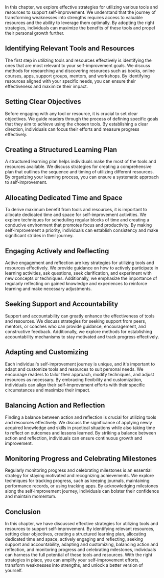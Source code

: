 
In this chapter, we explore effective strategies for utilizing various tools and resources to support self-improvement. We understand that the journey of transforming weaknesses into strengths requires access to valuable resources and the ability to leverage them optimally. By adopting the right strategies, individuals can maximize the benefits of these tools and propel their personal growth further.

**Identifying Relevant Tools and Resources**
--------------------------------------------

The first step in utilizing tools and resources effectively is identifying the ones that are most relevant to your self-improvement goals. We discuss methods for researching and discovering resources such as books, online courses, apps, support groups, mentors, and workshops. By identifying resources aligned with your specific needs, you can ensure their effectiveness and maximize their impact.

**Setting Clear Objectives**
----------------------------

Before engaging with any tool or resource, it is crucial to set clear objectives. We guide readers through the process of defining specific goals that they aim to achieve using the chosen tools. By establishing a clear direction, individuals can focus their efforts and measure progress effectively.

**Creating a Structured Learning Plan**
---------------------------------------

A structured learning plan helps individuals make the most of the tools and resources available. We discuss strategies for creating a comprehensive plan that outlines the sequence and timing of utilizing different resources. By organizing your learning process, you can ensure a systematic approach to self-improvement.

**Allocating Dedicated Time and Space**
---------------------------------------

To derive maximum benefit from tools and resources, it is important to allocate dedicated time and space for self-improvement activities. We explore techniques for scheduling regular blocks of time and creating a conducive environment that promotes focus and productivity. By making self-improvement a priority, individuals can establish consistency and make significant strides in their journey.

**Engaging Actively and Reflecting**
------------------------------------

Active engagement and reflection are key strategies for utilizing tools and resources effectively. We provide guidance on how to actively participate in learning activities, ask questions, seek clarification, and experiment with new concepts or techniques. Additionally, we emphasize the importance of regularly reflecting on gained knowledge and experiences to reinforce learning and make necessary adjustments.

**Seeking Support and Accountability**
--------------------------------------

Support and accountability can greatly enhance the effectiveness of tools and resources. We discuss strategies for seeking support from peers, mentors, or coaches who can provide guidance, encouragement, and constructive feedback. Additionally, we explore methods for establishing accountability mechanisms to stay motivated and track progress effectively.

**Adapting and Customizing**
----------------------------

Each individual's self-improvement journey is unique, and it's important to adapt and customize tools and resources to suit personal needs. We encourage readers to tailor their approach, modify techniques, and adjust resources as necessary. By embracing flexibility and customization, individuals can align their self-improvement efforts with their specific circumstances and maximize their impact.

**Balancing Action and Reflection**
-----------------------------------

Finding a balance between action and reflection is crucial for utilizing tools and resources effectively. We discuss the significance of applying newly acquired knowledge and skills in practical situations while also taking time to reflect on outcomes and lessons learned. By striking a balance between action and reflection, individuals can ensure continuous growth and improvement.

**Monitoring Progress and Celebrating Milestones**
--------------------------------------------------

Regularly monitoring progress and celebrating milestones is an essential strategy for staying motivated and recognizing achievements. We explore techniques for tracking progress, such as keeping journals, maintaining performance records, or using tracking apps. By acknowledging milestones along the self-improvement journey, individuals can bolster their confidence and maintain momentum.

**Conclusion**
--------------

In this chapter, we have discussed effective strategies for utilizing tools and resources to support self-improvement. By identifying relevant resources, setting clear objectives, creating a structured learning plan, allocating dedicated time and space, actively engaging and reflecting, seeking support and accountability, adapting and customizing, balancing action and reflection, and monitoring progress and celebrating milestones, individuals can harness the full potential of these tools and resources. With the right strategies in place, you can amplify your self-improvement efforts, transform weaknesses into strengths, and unlock a better version of yourself.
